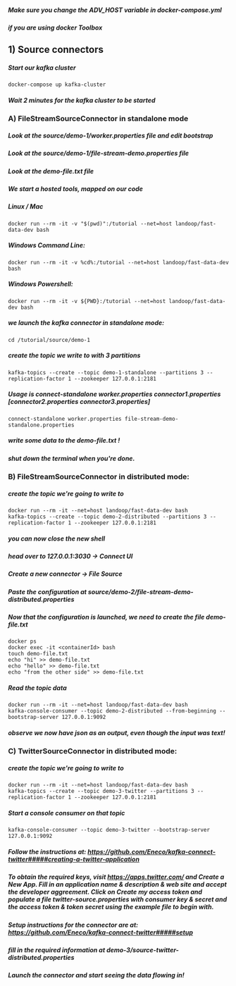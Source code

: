 

##### Make sure you change the ADV_HOST variable in docker-compose.yml
##### if you are using docker Toolbox

## 1) Source connectors
##### Start our kafka cluster
```
docker-compose up kafka-cluster
```
##### Wait 2 minutes for the kafka cluster to be started


### A) FileStreamSourceConnector in standalone mode
##### Look at the source/demo-1/worker.properties file and edit bootstrap
##### Look at the source/demo-1/file-stream-demo.properties file
##### Look at the demo-file.txt file

##### We start a hosted tools, mapped on our code
##### Linux / Mac
```
docker run --rm -it -v "$(pwd)":/tutorial --net=host landoop/fast-data-dev bash
```
##### Windows Command Line:
```
docker run --rm -it -v %cd%:/tutorial --net=host landoop/fast-data-dev bash
```
##### Windows Powershell:
```
docker run --rm -it -v ${PWD}:/tutorial --net=host landoop/fast-data-dev bash
```

##### we launch the kafka connector in standalone mode:
```
cd /tutorial/source/demo-1
```
##### create the topic we write to with 3 partitions
```
kafka-topics --create --topic demo-1-standalone --partitions 3 --replication-factor 1 --zookeeper 127.0.0.1:2181
```
##### Usage is connect-standalone worker.properties connector1.properties [connector2.properties connector3.properties]
```
connect-standalone worker.properties file-stream-demo-standalone.properties
```
##### write some data to the demo-file.txt !
##### shut down the terminal when you're done.



### B) FileStreamSourceConnector in distributed mode:
##### create the topic we're going to write to
```
docker run --rm -it --net=host landoop/fast-data-dev bash
kafka-topics --create --topic demo-2-distributed --partitions 3 --replication-factor 1 --zookeeper 127.0.0.1:2181
```
##### you can now close the new shell

##### head over to 127.0.0.1:3030 -> Connect UI
##### Create a new connector -> File Source
##### Paste the configuration at source/demo-2/file-stream-demo-distributed.properties

##### Now that the configuration is launched, we need to create the file demo-file.txt
```
docker ps
docker exec -it <containerId> bash
touch demo-file.txt
echo "hi" >> demo-file.txt
echo "hello" >> demo-file.txt
echo "from the other side" >> demo-file.txt
```
##### Read the topic data
```
docker run --rm -it --net=host landoop/fast-data-dev bash
kafka-console-consumer --topic demo-2-distributed --from-beginning --bootstrap-server 127.0.0.1:9092
```
##### observe we now have json as an output, even though the input was text!



### C) TwitterSourceConnector in distributed mode:
##### create the topic we're going to write to
```
docker run --rm -it --net=host landoop/fast-data-dev bash
kafka-topics --create --topic demo-3-twitter --partitions 3 --replication-factor 1 --zookeeper 127.0.0.1:2181
```
##### Start a console consumer on that topic
```
kafka-console-consumer --topic demo-3-twitter --bootstrap-server 127.0.0.1:9092
```
##### Follow the instructions at: https://github.com/Eneco/kafka-connect-twitter#####creating-a-twitter-application
##### To obtain the required keys, visit https://apps.twitter.com/ and Create a New App. Fill in an application name & description & web site and accept the developer aggreement. Click on Create my access token and populate a file twitter-source.properties with consumer key & secret and the access token & token secret using the example file to begin with.

##### Setup instructions for the connector are at: https://github.com/Eneco/kafka-connect-twitter#####setup
##### fill in the required information at demo-3/source-twitter-distributed.properties
##### Launch the connector and start seeing the data flowing in!
